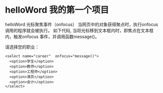 # helloWord 我的第一个项目
helloWord
光标聚焦事件（onfocus）
当网页中的对象获得聚点时，执行onfocus调用的程序就会被执行。
如下代码, 当将光标移到文本框内时，即焦点在文本框内，触发onfocus 事件，并调用函数message()。
<!DOCTYPE HTML>
<html>
<head>
<meta http-equiv="Content-Type" content="text/html; charset=utf-8" />
<title> 光标聚焦事件 </title>
  <script type="text/javascript">
    function message(){
	  alert("请选择，您现在的职业！");
	}
  </script>
</head>
<body>
请选择您的职业：<br>
  <form >
 
    <select name="career"  onfocus="message()"> 
      <option>学生</option> 
      <option>教师</option> 
      <option>工程师</option> 
      <option>演员</option> 
      <option>会计</option> 
    </select> 
  </form>
</body>
</html>
